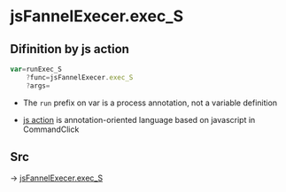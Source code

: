 # jsFannelExecer.exec_S

## Difinition by js action

```js.js
var=runExec_S
	?func=jsFannelExecer.exec_S
	?args=

```

- The `run` prefix on var is a process annotation, not a variable definition

- [js action](#) is annotation-oriented language based on javascript in CommandClick

## Src

-> [jsFannelExecer.exec_S](https://github.com/puutaro/CommandClick/blob/master/app/src/main/java/com/puutaro/commandclick/fragment_lib/terminal_fragment/js_interface/system/JsFannelExecer.kt#L22)


